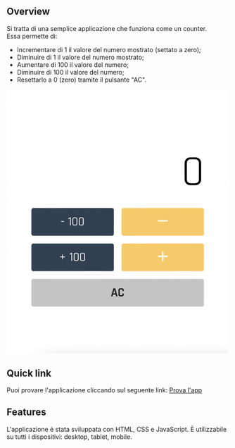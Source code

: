 Overview
----------------------
Si tratta di una semplice applicazione che funziona come un counter.  
Essa permette di:
- Incrementare di 1 il valore del numero mostrato (settato a zero);
- Diminuire di 1 il valore del numero mostrato;
- Aumentare di 100 il valore del numero;
- Diminuire di 100 il valore del numero;
- Resettarlo a 0 (zero) tramite il pulsante "AC".

 <img src="assets/images/overviewApp.png">


 Quick link
----------------------
Puoi provare l'applicazione cliccando sul seguente link: [Prova l'app](https://carminerodolfo95.github.io/counter-app/)


Features
----------------------
L'applicazione è stata sviluppata con HTML, CSS e JavaScript. 
È utilizzabile su tutti i dispositivi: desktop, tablet, mobile.
